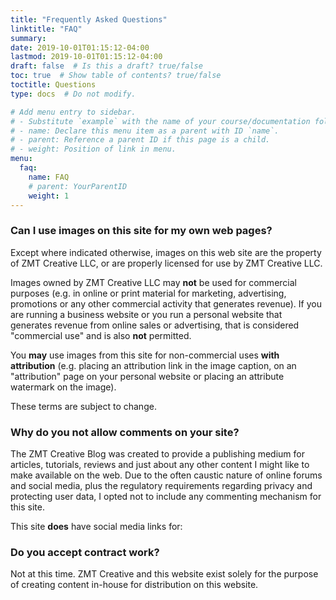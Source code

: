 ```yaml
---
title: "Frequently Asked Questions"
linktitle: "FAQ"
summary:
date: 2019-10-01T01:15:12-04:00
lastmod: 2019-10-01T01:15:12-04:00
draft: false  # Is this a draft? true/false
toc: true  # Show table of contents? true/false
toctitle: Questions
type: docs  # Do not modify.

# Add menu entry to sidebar.
# - Substitute `example` with the name of your course/documentation folder.
# - name: Declare this menu item as a parent with ID `name`.
# - parent: Reference a parent ID if this page is a child.
# - weight: Position of link in menu.
menu:
  faq:
    name: FAQ
    # parent: YourParentID
    weight: 1
---
```


### Can I use images on this site for my own web pages?

Except where indicated otherwise, images on this web site are the property of ZMT Creative LLC, or are properly licensed for use by ZMT Creative LLC.

Images owned by ZMT Creative LLC may **not** be used for commercial purposes (e.g. in online or print material for marketing, advertising, promotions or any other commercial activity that generates revenue). If you are running a business website or you run a personal website that generates revenue from online sales or advertising, that is considered "commercial use" and is also **not** permitted.

You **may** use images from this site for non-commercial uses **with attribution** (e.g. placing an attribution link in the image caption, on an "attribution" page on your personal website or placing an attribute watermark on the image).

These terms are subject to change.

### Why do you not allow comments on your site?

The ZMT Creative Blog was created to provide a publishing medium for articles, tutorials, reviews and just about any other content I might like to make available on the web. Due to the often caustic nature of online forums and social media, plus the regulatory requirements regarding privacy and protecting user data, I opted not to include any commenting mechanism for this site.

This site **does** have social media links for: 

<!-- {{/* < social-list > */}} -->

### Do you accept contract work?

Not at this time. ZMT Creative and this website exist solely for the purpose of creating content in-house for distribution on this website.





